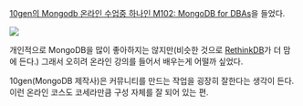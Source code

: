 <!-- Title:10gen의 온라인 강의 -->
<!-- Tags: online-course -->
<!-- Created: 2013-06-23 -->
<!-- Updated: 2013-06-23 -->

[10gen의 Mongodb 온라인 수업중 하나인 M102: MongoDB for DBAs][m102]을 들었다.

<img src="/post/10gen-m102.jpg" />

개인적으로 MongoDB을 많이 좋아하지는 않지만(비슷한 것으로 [RethinkDB][rdb]가 더 맘에 든다.) 
그래서 오히려 온라인 강의를 들어서 배우는게 어떨까 싶었다. 

10gen(MongoDB 제작사)은 커뮤니티를 만드는 작업을 굉장히 잘한다는 생각이 든다. 이런 온라인 코스도 코세라만큼 구성 자체를 잘 되어 있는 편. 


[m102]: https://education.10gen.com
[rdb]: http://www.rethinkdb.com/

